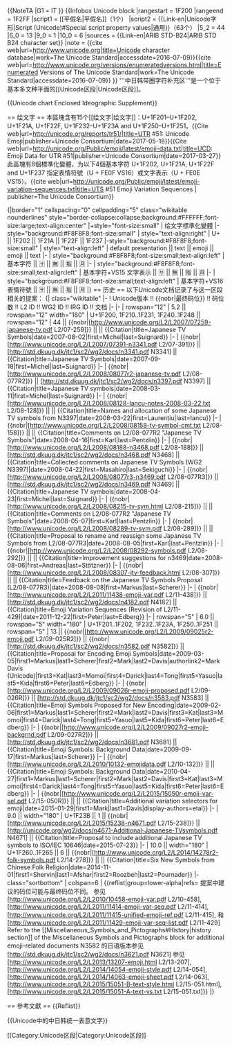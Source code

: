 {{NoteTA
|G1 = IT
}}
{{Infobox Unicode block
|rangestart = 1F200
|rangeend   = 1F2FF
|script1    = [[平假名|平假名]]（1个）
|script2    = {{Link-en|Unicode字形|Script (Unicode)#Special script property values|通用}}（63个）
|5_2        = 44
|6_0        = 13
|9_0        = 1
|10_0       = 6
|sources    = {{Link-en|ARIB STD-B24|ARIB STD B24 character set}}
|note = <ref>{{cite web|url=http://www.unicode.org|title=Unicode character database|work=The Unicode Standard|accessdate=2016-07-09}}</ref><ref>{{cite web|url=http://www.unicode.org/versions/enumeratedversions.html|title=Enumerated Versions of The Unicode Standard|work=The Unicode Standard|accessdate=2016-07-09}}</ref>
}}
'''中日韩带圈字符补充区'''是一个位于基本多文种平面的[[Unicode区段|Unicode区段]]。

{{Unicode chart Enclosed Ideographic Supplement}}

== 绘文字 ==
本區塊含有15个[[绘文字|绘文字]]：U+1F201–U+1F202, U+1F21A, U+1F22F, U+1F232–U+1F23A and U+1F250–U+1F251。<ref name="UTR51">{{Cite web|url=http://unicode.org/reports/tr51/|title=UTR #51: Unicode Emoji|publisher=Unicode Consortium|date=2017-05-18}}</ref><ref name="EmojiData">{{Cite web|url=http://unicode.org/Public/emoji/latest/emoji-data.txt|title=UCD: Emoji Data for UTR #51|publisher=Unicode Consortium|date=2017-03-27}}</ref>
此區塊有8個標準化變體，为以下4個基本字符 U+1F202, U+1F21A, U+1F22F and U+1F237 指定表情符號（U + FE0F VS16）或文字表示（U + FE0E VS15）。<ref>{{cite web|url=http://unicode.org/Public/emoji/latest/emoji-variation-sequences.txt|title=UTS #51 Emoji Variation Sequences | publisher=The Unicode Consortium}}</ref>

{|border="1" cellspacing="0" cellpadding="5" class="wikitable nounderlines" style="border-collapse:collapse;background:#FFFFFF;font-size:large;text-align:center"
|+style="font-size:small" | 绘文字標準化變體
|-style="background:#F8F8F8;font-size:small"
| style="text-align:right" | U+ || 1F202 || 1F21A || 1F22F || 1F237
|-style="background:#F8F8F8;font-size:small"
| style="text-align:left" | default presentation || text || emoji || emoji || text
|-
| style="background:#F8F8F8;font-size:small;text-align:left" | 基本字符 || 🈂 || 🈚 || 🈯 || 🈷
|-
| style="background:#F8F8F8;font-size:small;text-align:left" | 基本字符+VS15 文字表示 || 🈂︎ || 🈚︎ || 🈯︎ || 🈷︎
|-
| style="background:#F8F8F8;font-size:small;text-align:left" | 基本字符+VS16 表情符號 || 🈂️ || 🈚️ || 🈯️ || 🈷️
|}
== 历史 ==
以下Unicode文档记录了与这一区段相关的提案：
{| class="wikitable"
|-
! Unicode版本 !! {{nobr|最终码位<ref group=lower-alpha name=final/>}} !! 码位数 !! L2 ID !! WG2 ID !! IRG ID !! 文档
|-
|-
| rowspan="12" | 5.2 || rowspan="12" width="180" | U+1F200, 1F210..1F231, 1F240..1F248 || rowspan="12" | 44 || {{nobr|[http://www.unicode.org/L2/L2007/07259-japanese-tv.pdf L2/07-259]}} || || {{Citation|title=Japanese TV Symbols|date=2007-08-02|first=Michel|last=Suignard}}
|-
| {{nobr|[http://www.unicode.org/L2/L2007/07391-n3341.pdf L2/07-391]}} || [http://std.dkuug.dk/jtc1/sc2/wg2/docs/n3341.pdf N3341] || {{Citation|title=Japanese TV Symbols|date=2007-09-18|first=Michel|last=Suignard}}
|-
| {{nobr|[http://www.unicode.org/L2/L2008/08077r2-japanese-tv.pdf L2/08-077R2]}} || [http://std.dkuug.dk/jtc1/sc2/wg2/docs/n3397.pdf N3397] || {{Citation|title=Japanese TV symbols|date=2008-03-11|first=Michel|last=Suignard}}
|-
| {{nobr|[http://www.unicode.org/L2/L2008/08128-Iancu-notes-2008-03-22.txt L2/08-128]}} || || {{Citation|title=Names and allocation of some Japanese TV symbols from N3397|date=2008-03-22|first=Laurențiu|last=Iancu}}
|-
| {{nobr|[http://www.unicode.org/L2/L2008/08158-tv-symbol-cmt.txt L2/08-158]}} || || {{Citation|title=Comments on L2/08-077R2 "Japanese TV Symbols"|date=2008-04-16|first=Karl|last=Pentzlin}}
|-
| {{nobr|[http://www.unicode.org/L2/L2008/08188-n3468.pdf L2/08-188]}} || [http://std.dkuug.dk/jtc1/sc2/wg2/docs/n3468.pdf N3468] || {{Citation|title=Collected comments on Japanese TV Symbols (WG2 N3397)|date=2008-04-22|first=Masahiro|last=Sekiguchi}}
|-
| {{nobr|[http://www.unicode.org/L2/L2008/08077r3-n3469.pdf L2/08-077R3]}} || [http://std.dkuug.dk/jtc1/sc2/wg2/docs/n3469.pdf N3469] || {{Citation|title=Japanese TV symbols|date=2008-04-23|first=Michel|last=Suignard}}
|-
| {{nobr|[http://www.unicode.org/L2/L2008/08215-tv-sym.html L2/08-215]}} || || {{Citation|title=Comments on L2/08-077R2 "Japanese TV Symbols"|date=2008-05-07|first=Karl|last=Pentzlin}}
|-
| {{nobr|[http://www.unicode.org/L2/L2008/08289-tv-sym.pdf L2/08-289]}} || || {{Citation|title=Proposal to rename and reassign some Japanese TV Symbols from L2/08-077R3|date=2008-08-05|first=Karl|last=Pentzlin}}
|-
| {{nobr|[http://www.unicode.org/L2/L2008/08292-symbols.pdf L2/08-292]}} || || {{Citation|title=Improvement suggestions for n3469|date=2008-08-06|first=Andreas|last=Stötzner}}
|-
| {{nobr|[http://www.unicode.org/L2/L2008/08307-jtv-feedback.html L2/08-307]}} || || {{Citation|title=Feedback on the Japanese TV Symbols Proposal (L2/08-077R3)|date=2008-08-08|first=Markus|last=Scherer}}
|-
| {{nobr|[http://www.unicode.org/L2/L2011/11438-emoji-var.pdf L2/11-438]<ref group=lower-alpha name=also10458/><ref group=lower-alpha name=emojidocs/>}} || [http://std.dkuug.dk/jtc1/sc2/wg2/docs/n4182.pdf N4182] || {{Citation|title=Emoji Variation Sequences (Revision of L2/11-429)|date=2011-12-22|first=Peter|last=Edberg}}
|-
| rowspan="5" | 6.0 || rowspan="5" width="180" | U+1F201..1F202, 1F232..1F23A, 1F250..1F251<ref group=lower-alpha name=emojidocs/> || rowspan="5" | 13 || {{nobr|[http://www.unicode.org/L2/L2009/09025r2-emoji.pdf L2/09-025R2]}} || {{nobr|[http://std.dkuug.dk/jtc1/sc2/wg2/docs/n3582.pdf N3582]<ref group=lower-alpha name=n3621/>}} || {{Citation|title=Proposal for Encoding Emoji Symbols|date=2009-03-05|first1=Markus|last1=Scherer|first2=Mark|last2=Davis|authorlink2=Mark Davis (Unicode)|first3=Kat|last3=Momoi|first4=Darick|last4=Tong|first5=Yasuo|last5=Kida|first6=Peter|last6=Edberg}}
|-
| {{nobr|[http://www.unicode.org/L2/L2009/09026r-emoji-proposed.pdf L2/09-026R]}} || [http://std.dkuug.dk/jtc1/sc2/wg2/docs/n3583.pdf N3583] || {{Citation|title=Emoji Symbols Proposed for New Encoding|date=2009-02-06|first1=Markus|last1=Scherer|first2=Mark|last2=Davis|first3=Kat|last3=Momoi|first4=Darick|last4=Tong|first5=Yasuo|last5=Kida|first6=Peter|last6=Edberg}}
|-
| {{nobr|[http://www.unicode.org/L2/L2009/09027r2-emoji-backgrnd.pdf L2/09-027R2]}} || [http://std.dkuug.dk/jtc1/sc2/wg2/docs/n3681.pdf N3681] || {{Citation|title=Emoji Symbols: Background Data|date=2009-09-17|first=Markus|last=Scherer}}
|-
| {{nobr|[http://www.unicode.org/L2/L2010/10132-emojidata.pdf L2/10-132]}} || || {{Citation|title=Emoji Symbols: Background Data|date=2010-04-27|first1=Markus|last1=Scherer|first2=Mark|last2=Davis|first3=Kat|last3=Momoi|first4=Darick|last4=Tong|first5=Yasuo|last5=Kida|first6=Peter|last6=Edberg}}
|-
| {{nobr|[http://www.unicode.org/L2/L2015/15050r-emoji-var-sel.pdf L2/15-050R]<ref group=lower-alpha name=also13207/><ref group=lower-alpha name=emojidocs/>}} || || {{Citation|title=Additional variation selectors for emoji|date=2015-01-29|first1=Mark|last1=Davis|display-authors=etal}}
|-
| 9.0 || width="180" | U+1F23B || 1 || {{nobr|[http://www.unicode.org/L2/L2015/15238-n4671.pdf L2/15-238]}} || [http://unicode.org/wg2/docs/n4671-Additional-Japanese-TVsymbols.pdf N4671] || {{Citation|title=Proposal to include additional Japanese TV symbols to ISO/IEC 10646|date=2015-07-23}}
|-
| 10.0 || width="180" | U+1F260..1F265 || 6 || {{nobr|[http://www.unicode.org/L2/L2014/14278r2-folk-symbols.pdf L2/14-278]}} || || {{Citation|title=Six New Symbols from Chinese Folk Religion|date=2014-11-01|first1=Shervin|last1=Afshar|first2=Roozbeh|last2=Pournader}}
|- class="sortbottom"
| colspan=6 | {{reflist|group=lower-alpha|refs=
   <ref name=final>提案中建议的码位可能与最终码位不同。</ref>
   <ref name=also10458>参见 [http://www.unicode.org/L2/L2010/10458-emoji-var.pdf L2/10-458], [http://www.unicode.org/L2/L2011/11414-emoji-var-seq.pdf L2/11-414], [http://www.unicode.org/L2/L2011/11415-unified-emoji-ref.pdf L2/11-415], 和 [http://www.unicode.org/L2/L2011/11429-emoji-var-seq-list.pdf L2/11-429]</ref>
   <ref name=emojidocs>Refer to the [[Miscellaneous_Symbols_and_Pictographs#History|history section]] of the Miscellaneous Symbols and Pictographs block for additional emoji-related documents</ref>
   <ref name=n3621> N3582 的日语版本参见  [http://std.dkuug.dk/jtc1/sc2/wg2/docs/n3621.pdf N3621]</ref>
   <ref name=also13207>参见 [http://www.unicode.org/L2/L2013/13207-emoji.html L2/13-207], [http://www.unicode.org/L2/L2014/14054-emoji-style.pdf L2/14-054], [http://www.unicode.org/L2/L2014/14063-emoji-sheet.pdf L2/14-063], [http://www.unicode.org/L2/L2015/15051-B-text-style.html L2/15-051.html], [http://www.unicode.org/L2/L2015/15051-A-text-vs.txt L2/15-051.txt]</ref>}}
|}

== 參考文獻 ==
{{Reflist}}

{{Unicode中的中日韩统一表意文字}}

[[Category:Unicode区段|Category:Unicode区段]]